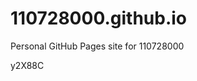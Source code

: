 # 110728000.github.io
Personal GitHub Pages site for 110728000





































































y2X88C
